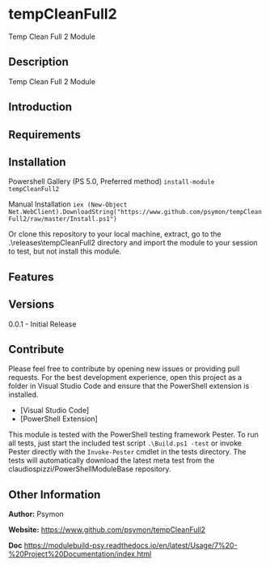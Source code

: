 # tempCleanFull2

Temp Clean Full 2 Module

## Description

Temp Clean Full 2 Module

## Introduction

## Requirements

## Installation

Powershell Gallery (PS 5.0, Preferred method)
`install-module tempCleanFull2`

Manual Installation
`iex (New-Object Net.WebClient).DownloadString("https://www.github.com/psymon/tempCleanFull2/raw/master/Install.ps1")`

Or clone this repository to your local machine, extract, go to the .\releases\tempCleanFull2 directory
and import the module to your session to test, but not install this module.

## Features

## Versions

0.0.1 - Initial Release

## Contribute

Please feel free to contribute by opening new issues or providing pull requests.
For the best development experience, open this project as a folder in Visual
Studio Code and ensure that the PowerShell extension is installed.

* [Visual Studio Code]
* [PowerShell Extension]

This module is tested with the PowerShell testing framework Pester. To run all
tests, just start the included test script `.\Build.ps1 -test` or invoke Pester
directly with the `Invoke-Pester` cmdlet in the tests directory. The tests will automatically download
the latest meta test from the claudiospizzi/PowerShellModuleBase repository.

## Other Information

**Author:** Psymon

**Website:** https://www.github.com/psymon/tempCleanFull2

**Doc**
https://modulebuild-psy.readthedocs.io/en/latest/Usage/7%20-%20Project%20Documentation/index.html
